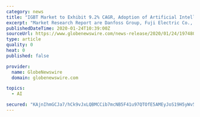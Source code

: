 ```yaml
---
category: news
title: "IGBT Market to Exhibit 9.2% CAGR, Adoption of Artificial Intelligence to Bode Well for Market: Fortune Business Insights™"
excerpt: "Market Research Report are Danfoss Group, Fuji Electric Co., Ltd., Mitsubishi Electric Corporation, Infineon Technologies AG, Hitachi, Ltd., Toshiba Corporation, ABB Ltd., Littelfuse, Inc. (IXYS)., Rohm Co."
publishedDateTime: 2020-01-24T10:39:00Z
sourceUrl: https://www.globenewswire.com/news-release/2020/01/24/1974801/0/en/IGBT-Market-to-Exhibit-9-2-CAGR-Adoption-of-Artificial-Intelligence-to-Bode-Well-for-Market-Fortune-Business-Insights.html
type: article
quality: 0
heat: 0
published: false

provider:
  name: GlobeNewswire
  domain: globenewswire.com

topics:
  - AI

secured: "KAjnIhmGCJa7/hCk9vJxLQBMCCib7mcNB5F41u97QTOfE5AMEyJoS19H5yWv5xTiUX8XMWspVCg4wyI+xaq8xRVr0QtsHygV0t9z1LnNvNuG3knuCiuq5g0W6MgKw6EH/PGGDmfay1zRRN2yWnBpbdor7theci4LoLAZTOCZJRMH32avH+eK35cTs+IaHQ8W7oua8abK8mPCrSegwGTvVRGUCiZh25yXN5B7R5vZrrCytpkrlR4ED4BUgw3qSODIJwLSP2q6VjUul6vyaJQSy51J+UsQttxVuvimvzHHi+x93m0A0hg9G5f8r+I/CV5y;z72rCWDqatnJ64/83ONsEA=="
---
```


